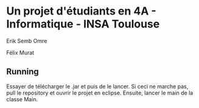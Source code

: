 # Un projet d'étudiants en  4A - Informatique - INSA Toulouse

Erik Semb Omre

Félix Murat
## Running

Essayer de télécharger le .jar et puis de le lancer. Si ceci ne marche pas, pull le repository et ouvrir le projet en eclipse. Ensuite, lancer le main de la classe Main.
